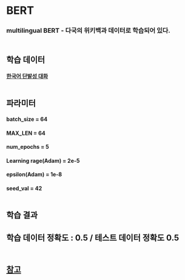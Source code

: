 
# BERT 
### multilingual BERT - 다국의 위키백과 데이터로 학습되어 있다. <br/><br/>


## 학습 데이터 
#### [한국어 단발성 대화](https://aihub.or.kr/opendata/keti-data/recognition-laguage/KETI-02-009)<br/><br/>


## 파라미터  
#### batch_size = 64
#### MAX_LEN = 64
#### num_epochs = 5
#### Learning rage(Adam) = 2e-5
#### epsilon(Adam) = 1e-8
#### seed_val = 42  <br/><br/>



## 학습 결과
## 학습 데이터 정확도 : 0.5 / 테스트 데이터 정확도 0.5<br/><br/>



## [참고](https://mccormickml.com/2019/07/22/BERT-fine-tuning/)
